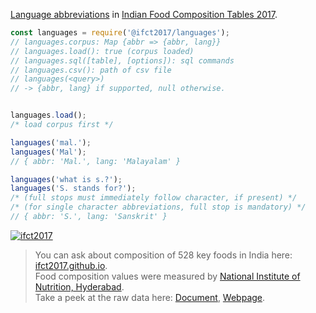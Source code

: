 [Language abbreviations] in [Indian Food Composition Tables 2017].

```javascript
const languages = require('@ifct2017/languages');
// languages.corpus: Map {abbr => {abbr, lang}}
// languages.load(): true (corpus loaded)
// languages.sql([table], [options]): sql commands
// languages.csv(): path of csv file
// languages(<query>)
// -> {abbr, lang} if supported, null otherwise.


languages.load();
/* load corpus first */

languages('mal.');
languages('Mal');
// { abbr: 'Mal.', lang: 'Malayalam' }

languages('what is s.?');
languages('S. stands for?');
/* (full stops must immediately follow character, if present) */
/* (for single character abbreviations, full stop is mandatory) */
// { abbr: 'S.', lang: 'Sanskrit' }
```


[![ifct2017](http://ifct2017.com/ifct_2017.jpg)](https://www.npmjs.com/package/ifct2017)
> You can ask about composition of 528 key foods in India here: [ifct2017.github.io].<br>
> Food composition values were measured by [National Institute of Nutrition, Hyderabad].<br>
> Take a peek at the raw data here: [Document], [Webpage].

[Indian Food Composition Tables 2017]: http://ifct2017.com/
[Language abbreviations]: https://github.com/ifct2017/languages/blob/master/index.csv
[ifct2017.github.io]: https://ifct2017.github.io
[National Institute of Nutrition, Hyderabad]: http://www.ninindia.org
[Document]: https://docs.google.com/spreadsheets/d/1NrdVtCYtmxooVtdGj9UQOPR7l4HIJc9qeI7BNoytGhI/edit?usp=sharing
[Webpage]: https://docs.google.com/spreadsheets/d/e/2PACX-1vTrDSLb2ABbFM8v7QVXqVR0QV7ha58ZJS3Kw6RmtgcwaN6GjNv_hfEZ3K-NqACpT9sIyv7oFysY6z_p/pubhtml
